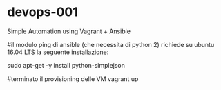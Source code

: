 # devops-001
Simple Automation using Vagrant + Ansible


#il modulo ping di ansible (che necessita di python 2) richiede su ubuntu 16.04 LTS la seguente installazione:

sudo apt-get -y install python-simplejson

#terminato il provisioning delle VM
vagrant up
